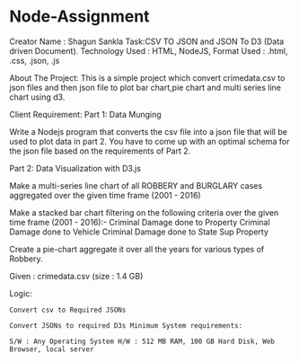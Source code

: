 # Node-Assignment
Creator Name : Shagun Sankla 
Task:CSV TO JSON and JSON To D3 (Data driven Document).
Technology Used : HTML, NodeJS, 
Format Used : .html, .css, .json, .js

About The Project: This is a simple project which convert crimedata.csv to json files and then json file to plot bar chart,pie chart and multi series line chart using d3.

Client Requirement: Part 1: Data Munging

Write a Nodejs program that converts the csv file into a json file that will be used to plot data in part 2. You have to come up with an optimal schema for the json file based on the requirements of Part 2.

Part 2: Data Visualization with D3.js

Make a multi-series line chart of all ROBBERY and BURGLARY cases aggregated over the given time frame (2001 - 2016)

Make a stacked bar chart filtering on the following criteria over the given time frame (2001 - 2016):-
Criminal Damage done to Property
Criminal Damage done to Vehicle
Criminal Damage done to State Sup Property

Create a pie-chart aggregate it over all the years for various types of Robbery.

Given : crimedata.csv (size : 1.4 GB)

Logic:

    Convert csv to Required JSONs

    Convert JSONs to required D3s Minimum System requirements:

    S/W : Any Operating System H/W : 512 MB RAM, 100 GB Hard Disk, Web Browser, local server
